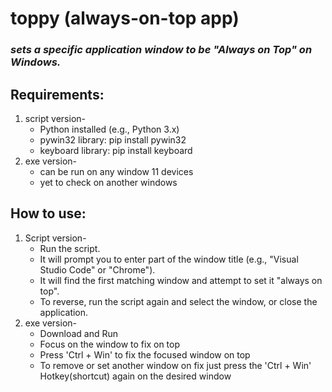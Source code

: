 # toppy (always-on-top app)
### *sets a specific application window to be "Always on Top" on Windows.*

## Requirements:
1. script version-
   - Python installed (e.g., Python 3.x)
   - pywin32 library: pip install pywin32
   - keyboard library: pip install keyboard
2. exe version-
   - can be run on any window 11 devices
   - yet to check on another windows

## How to use:
1. Script version-
   - Run the script.
   - It will prompt you to enter part of the window title (e.g., "Visual Studio Code" or "Chrome").
   - It will find the first matching window and attempt to set it "always on top".
   - To reverse, run the script again and select the window, or close the application.
2. exe version-
   - Download and Run
   - Focus on the window to fix on top
   - Press 'Ctrl + Win' to fix the focused window on top
   - To remove or set another window on fix just press the 'Ctrl + Win' Hotkey(shortcut) again on the desired window